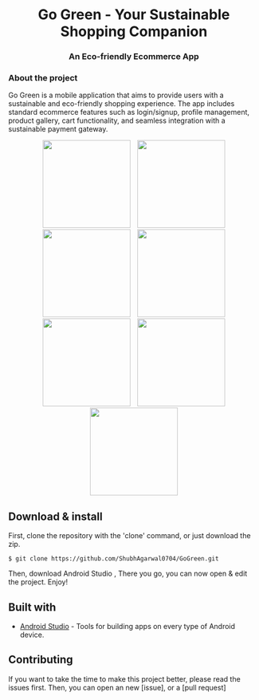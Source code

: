 <h1 align="center">Go Green - Your Sustainable Shopping Companion</h1>
<h3 align="center">An Eco-friendly Ecommerce App</h3>

### About the project
Go Green is a mobile application that aims to provide users with a sustainable and eco-friendly shopping experience. The app includes standard ecommerce features such as login/signup, profile management, product gallery, cart functionality, and seamless integration with a sustainable payment gateway.

<p align="center">
  <img src="https://omstar.co.in/public/uploads/all/Screenshot_g_0.png" width="176" hspace="5">
  <img src="https://omstar.co.in/public/uploads/all/Screenshot_g_1.png" width="176" hspace="5">
  <img src="https://omstar.co.in/public/uploads/all/Screenshot_g_2.png" width="176" hspace="5">
    <img src="https://omstar.co.in/public/uploads/all/Screenshot_gg_3.png" width="176" hspace="5">
  <img src="https://omstar.co.in/public/uploads/all/Screenshot_g_4.png" width="176" hspace="5">
  <img src="https://omstar.co.in/public/uploads/all/Screenshot_g_5.png" width="176" hspace="5">
  <img src="https://omstar.co.in/public/uploads/all/Screenshot_g_6.png" width="176" hspace="5">
</p>

## Download & install

First, clone the repository with the 'clone' command, or just download the zip.

```
$ git clone https://github.com/ShubhAgarwal0704/GoGreen.git
```

Then, download Android Studio , 
There you go, you can now open & edit the project. Enjoy!

## Built with
- [Android Studio](https://developer.android.com/studio/index.html/) - Tools for building apps on every type of Android device.


## Contributing

If you want to take the time to make this project better, please read the issues first. Then, you can open an new [issue], or a [pull request]

